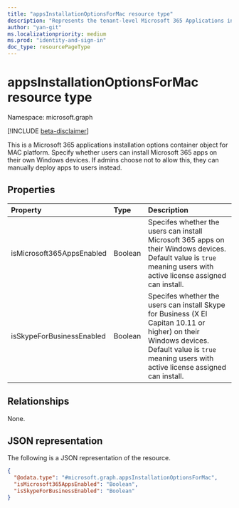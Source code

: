 ```yaml
---
title: "appsInstallationOptionsForMac resource type"
description: "Represents the tenant-level Microsoft 365 Applications installation options for MAC platform."
author: "yan-git"
ms.localizationpriority: medium
ms.prod: "identity-and-sign-in"
doc_type: resourcePageType
---
```


# appsInstallationOptionsForMac resource type

Namespace: microsoft.graph

[!INCLUDE [beta-disclaimer](../../includes/beta-disclaimer.md)]

This is a Microsoft 365 applications installation options container object for MAC platform. Specify whether users can install Microsoft 365 apps on their own Windows devices. If admins choose not to allow this, they can manually deploy apps to users instead.

## Properties
|Property|Type|Description|
|:---|:---|:---|
| isMicrosoft365AppsEnabled | Boolean | Specifes whether the users can install Microsoft 365 apps on their Windows devices. Default value is `true` meaning users with active license assigned can install. |
| isSkypeForBusinessEnabled | Boolean | Specifes whether the users can install Skype for Business (X EI Capitan 10.11 or higher) on their Windows devices. Default value is `true` meaning users with active license assigned can install. |

## Relationships
None.

## JSON representation
The following is a JSON representation of the resource.
<!-- {
  "blockType": "resource",
  "@odata.type": "microsoft.graph.appsInstallationOptionsForMac"
}
-->
``` json
{
  "@odata.type": "#microsoft.graph.appsInstallationOptionsForMac",
  "isMicrosoft365AppsEnabled": "Boolean",
  "isSkypeForBusinessEnabled": "Boolean"
}
```